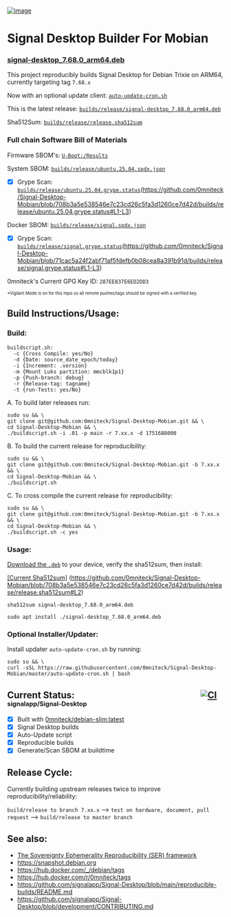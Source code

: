[![image](https://github.com/user-attachments/assets/202613c2-97b8-4b54-b72c-6f8e110f0ff4)](https://signal.org)

# Signal Desktop Builder For Mobian
### [signal-desktop_7.68.0_arm64.deb](https://github.com/0mniteck/Signal-Desktop-Mobian/blob/7.68.x/builds/release/signal-desktop_7.68.0_arm64.deb)

This project reproducibly builds Signal Desktop for Debian Trixie on ARM64, currently targeting tag `7.68.x`

Now with an optional update client: [`auto-update-cron.sh`](https://github.com/0mniteck/Signal-Desktop-Mobian/blob/master/auto-update-cron.sh)

This is the latest release: [`builds/release/signal-desktop_7.68.0_arm64.deb`](https://github.com/0mniteck/Signal-Desktop-Mobian/blob/7.68.x/builds/release/signal-desktop_7.68.0_arm64.deb)

Sha512Sum: [`builds/release/release.sha512sum`](https://github.com/0mniteck/Signal-Desktop-Mobian/blob/7.68.x/builds/release/release.sha512sum)

### Full chain Software Bill of Materials

Firmware SBOM's: [`U-Boot:/Results`](https://github.com/0mniteck/U-Boot/tree/v2025.04%2Bv2.12.1%2Bv4.5.0/Results)

System SBOM: [`builds/release/ubuntu.25.04.spdx.json`](https://github.com/0mniteck/Signal-Desktop-Mobian/blob/7.68.x/builds/release/ubuntu.25.04.spdx.json)

 - [x] Grype Scan: [`builds/release/ubuntu.25.04.grype.status`](https://github.com/0mniteck/Signal-Desktop-Mobian/blob/7.68.x/builds/release/ubuntu.25.04.grype.status)(https://github.com/0mniteck/Signal-Desktop-Mobian/blob/708b3a5e538546e7c23cd26c5fa3d1260ce7d42d/builds/release/ubuntu.25.04.grype.status#L1-L3)

Docker SBOM: [`builds/release/signal.spdx.json`](https://github.com/0mniteck/Signal-Desktop-Mobian/blob/7.68.x/builds/release/signal.spdx.json)

 - [x] Grype Scan: [`builds/release/signal.grype.status`](https://github.com/0mniteck/Signal-Desktop-Mobian/blob/7.68.x/builds/release/signal.grype.status)(https://github.com/0mniteck/Signal-Desktop-Mobian/blob/71cac5a24f2abf71af5fdefb0b08cea8a391b91d/builds/release/signal.grype.status#L1-L3)

0mniteck's Current GPG Key ID: `287EE837E6ED2DD3`

<sup><sup>*Vigilant Mode is on for this repo so all remote pushes/tags should be signed with a verified key.</sup></sup>

## Build Instructions/Usage:

### Build:

```
buildscript.sh:
  -c {Cross Compile: yes/No}
  -d {Date: source_date_epoch/today}
  -i {Increment: .version}
  -m {Mount Luks partition: mmcblk1p1}
  -p {Push-branch: debug}
  -r {Release-tag: tagname}
  -t {run-Tests: yes/No}
```
A. To build later releases run:

```
sudo su && \
git clone git@github.com:0mniteck/Signal-Desktop-Mobian.git && \
cd Signal-Desktop-Mobian && \
./buildscript.sh -i .01 -p main -r 7.xx.x -d 1751688000
```

B. To build the current release for reproducibility:

```
sudo su && \
git clone git@github.com:0mniteck/Signal-Desktop-Mobian.git -b 7.xx.x && \
cd Signal-Desktop-Mobian && \
./buildscript.sh
```

C. To cross compile the current release for reproducibility:

```
sudo su && \
git clone git@github.com:0mniteck/Signal-Desktop-Mobian.git -b 7.xx.x && \
cd Signal-Desktop-Mobian && \
./buildscript.sh -c yes
```

### Usage:

[Download the `.deb`](https://github.com/0mniteck/Signal-Desktop-Mobian/raw/7.68.x/builds/release/signal-desktop_7.68.0_arm64.deb) to your device, verify the sha512sum, then install:

[[Current Sha512sum]](https://github.com/0mniteck/Signal-Desktop-Mobian/blob/7.68.x/builds/release/release.sha512sum#L2)
(https://github.com/0mniteck/Signal-Desktop-Mobian/blob/708b3a5e538546e7c23cd26c5fa3d1260ce7d42d/builds/release/release.sha512sum#L2)

```sha512sum signal-desktop_7.68.0_arm64.deb```

```sudo apt install ./signal-desktop_7.68.0_arm64.deb```

### Optional Installer/Updater:

Install updater `auto-update-cron.sh` by running:

```
sudo su && \
curl -sSL https://raw.githubusercontent.com/0mniteck/Signal-Desktop-Mobian/master/auto-update-cron.sh | bash
```

## Current Status:‎‎‏‏‎‎ ‎ ‎ ‎ ‎ ‎ ‎ ‎ ‎ ‎ ‎ ‎ ‎ ‎ ‎ ‎ ‎ ‎ ‎ ‎ ‎ ‎ ‎ ‎ ‎ ‎ ‎ ‎ ‎ ‎ ‎ ‎ ‎ ‎ ‎ ‎ ‎ ‎ ‎ ‎ ‎ ‎ ‎ ‎ ‎ ‎ ‎ ‎ ‎ ‎ ‎ ‎ ‎ ‎ ‎ ‎ ‎ ‎ ‎ ‎[![CI](https://github.com/signalapp/Signal-Desktop/actions/workflows/ci.yml/badge.svg?branch=7.68.x)](https://github.com/signalapp/Signal-Desktop/actions/workflows/ci.yml)<sub><sup> signalapp/Signal-Desktop</sup></sub>

* [x] Built with [0mniteck/debian-slim:latest](https://hub.docker.com/r/0mniteck)
* [x] Signal Desktop builds
* [x] Auto-Update script
* [x] Reproducible builds
* [x] Generate/Scan SBOM at buildtime

## Release Cycle:

Currently building upstream releases twice to improve reproducibility/reliability:

`build/release to branch 7.xx.x` --> `test on hardware, document, pull request` --> `build/release to master branch`

## See also:
* [The Sovereignty Ephemerality Reproducibility (SER) framework](https://omniteck.com/?p=1104)
* https://snapshot.debian.org
* https://hub.docker.com/_/debian/tags
* https://hub.docker.com/r/0mniteck/tags
* https://github.com/signalapp/Signal-Desktop/blob/main/reproducible-builds/README.md
* https://github.com/signalapp/Signal-Desktop/blob/development/CONTRIBUTING.md
